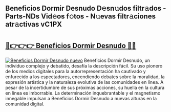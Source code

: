 ## Beneficios Dormir Desnudo D𝚎sn𝚞dos filtr𝚊dos - Parts-NDs Vid𝚎os f𝚘tos - N𝚞evas filtr𝚊ciones atr𝚊ctivas vC1PX

# <h2><a href="http://mb2qyz4.tromn.icu/?c=Beneficios+Dormir+Desnudo">🔗👉👉👉 Beneficios Dormir Desnudo 🔗🔗</a></h2>

[![Beneficios Dormir Desnudo nuevo](https://i.imgur.com/pEAQMta.gif)](http://mb2qyz4.tromn.icu/?c=Beneficios+Dormir+Desnudo)
Beneficios Dormir Desnudo, un individuo complejo y debatido, desafía la descripción fácil. Su uso pionero de los medios digitales para la autorrepresentación ha cautivado y enfurecido a los espectadores, encendiendo debates sobre la moralidad, la expresión artística y la naturaleza evolutiva de las comunidades en línea. A pesar de la incertidumbre de sus próximas acciones, su huella en la cultura en línea es imborrable. La determinación inquebrantable y el magnetismo innegable impulsan a Beneficios Dormir Desnudo a nuevas alturas en la comunidad digital.
